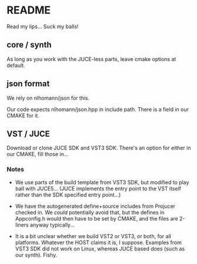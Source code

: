 # README #

Read my lips...
Suck my balls!

## core / synth ##

As long as you work with the JUCE-less parts, leave cmake options at default.

## json format ##

We rely on nlhomann/json for this. 

Our code expects nlhomann/json.hpp in include path. There is a field in our CMAKE for it.

## VST / JUCE ##

Download or clone JUCE SDK and VST3 SDK. There's an option for either in our CMAKE, fill those in...

### Notes ###

* We use parts of the build template from VST3 SDK, but modified to play ball with JUCE5... (JUCE implements the entry point to the VST itself rather than the SDK specified entry point...)

* We have the autogenerated define+source includes from Projucer checked in. We _could_ potentially avoid that, but the defines in Appconfig.h would then have to be set by CMAKE, and the files are 2-liners anyway typically...

* It is a bit unclear whether we build VST2 or VST3, or both, for all platforms. Whatever the HOST claims it is, I suppose. Examples from VST3 SDK did not work on Linux, whereas JUCE based does (such as our synth). Fishy.